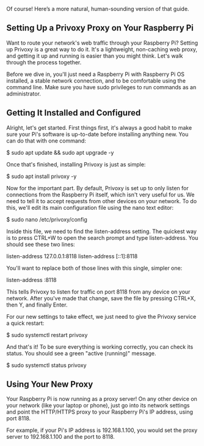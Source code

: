 Of course! Here’s a more natural, human-sounding version of that guide.

## Setting Up a Privoxy Proxy on Your Raspberry Pi

Want to route your network's web traffic through your Raspberry Pi? Setting up Privoxy is a great way to do it. It's a lightweight, non-caching web proxy, and getting it up and running is easier than you might think. Let's walk through the process together.

Before we dive in, you'll just need a Raspberry Pi with Raspberry Pi OS installed, a stable network connection, and to be comfortable using the command line. Make sure you have sudo privileges to run commands as an administrator.

## Getting It Installed and Configured

Alright, let's get started. First things first, it's always a good habit to make sure your Pi's software is up-to-date before installing anything new. You can do that with one command:

$ sudo apt update && sudo apt upgrade -y

Once that's finished, installing Privoxy is just as simple:

$ sudo apt install privoxy -y

Now for the important part. By default, Privoxy is set up to only listen for connections from the Raspberry Pi itself, which isn't very useful for us. We need to tell it to accept requests from other devices on your network. To do this, we'll edit its main configuration file using the nano text editor:

$ sudo nano /etc/privoxy/config

Inside this file, we need to find the listen-address setting. The quickest way is to press CTRL+W to open the search prompt and type listen-address. You should see these two lines:

listen-address 127.0.0.1:8118 listen-address [::1]:8118

You'll want to replace both of those lines with this single, simpler one:

listen-address :8118

This tells Privoxy to listen for traffic on port 8118 from any device on your network. After you've made that change, save the file by pressing CTRL+X, then Y, and finally Enter.

For our new settings to take effect, we just need to give the Privoxy service a quick restart:

$ sudo systemctl restart privoxy

And that's it! To be sure everything is working correctly, you can check its status. You should see a green "active (running)" message.

$ sudo systemctl status privoxy

## Using Your New Proxy

Your Raspberry Pi is now running as a proxy server! On any other device on your network (like your laptop or phone), just go into its network settings and point the HTTP/HTTPS proxy to your Raspberry Pi's IP address, using port 8118.

For example, if your Pi's IP address is 192.168.1.100, you would set the proxy server to 192.168.1.100 and the port to 8118.
